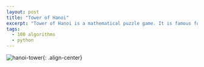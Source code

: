 ```yaml
---
layout: post
title: "Tower of Hanoi"
excerpt: "Tower of Hanoi is a mathematical puzzle game. It is famous for being used as a challenge in coding problems."
tags: 
  - 100 algorithms
  - python
---
```

![hanoi-tower](../images/tower_of_hanoi){: .align-center}